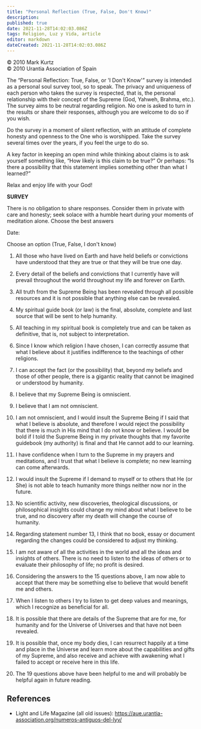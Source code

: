 ```yaml
---
title: "Personal Reflection (True, False, Don't Know)"
description: 
published: true
date: 2021-11-28T14:02:03.086Z
tags: Religion, Luz y Vida, article
editor: markdown
dateCreated: 2021-11-28T14:02:03.086Z
---
```


<p class="v-card v-sheet theme--light gray lighten-3 px-2">© 2010 Mark Kurtz<br>© 2010 Urantia Association of Spain</p>


The “Personal Reflection: True, False, or 'I Don't Know'” survey is intended as a personal soul survey tool, so to speak. The privacy and uniqueness of each person who takes the survey is respected, that is, the personal relationship with their concept of the Supreme (God, Yahweh, Brahma, etc.). The survey aims to be neutral regarding religion. No one is asked to turn in the results or share their responses, although you are welcome to do so if you wish.

Do the survey in a moment of silent reflection, with an attitude of complete honesty and openness to the One who is worshipped. Take the survey several times over the years, if you feel the urge to do so.

A key factor in keeping an open mind while thinking about claims is to ask yourself something like, “How likely is this claim to be true?” Or perhaps: “Is there a possibility that this statement implies something other than what I learned?”

Relax and enjoy life with your God!

**SURVEY**

There is no obligation to share responses. Consider them in private with care and honesty; seek solace with a humble heart during your moments of meditation alone. Choose the best answers

Date:

Choose an option (True, False, I don't know)

1. All those who have lived on Earth and have held beliefs or convictions have understood that they are true or that they will be true one day.

2. Every detail of the beliefs and convictions that I currently have will prevail throughout the world throughout my life and forever on Earth.

3. All truth from the Supreme Being has been revealed through all possible resources and it is not possible that anything else can be revealed.

4. My spiritual guide book (or law) is the final, absolute, complete and last source that will be sent to help humanity.

5. All teaching in my spiritual book is completely true and can be taken as definitive, that is, not subject to interpretation.

6. Since I know which religion I have chosen, I can correctly assume that what I believe about it justifies indifference to the teachings of other religions.

7. I can accept the fact (or the possibility) that, beyond my beliefs and those of other people, there is a gigantic reality that cannot be imagined or understood by humanity.

8. I believe that my Supreme Being is omniscient.

9. I believe that I am not omniscient.

10. I am not omniscient, and I would insult the Supreme Being if I said that what I believe is absolute, and therefore I would reject the possibility that there is much in His mind that I do not know or believe. I would be bold if I told the Supreme Being in my private thoughts that my favorite guidebook (my authority) is final and that He cannot add to our learning.

11. I have confidence when I turn to the Supreme in my prayers and meditations, and I trust that what I believe is complete; no new learning can come afterwards.

12. I would insult the Supreme if I demand to myself or to others that He (or She) is not able to teach humanity more things neither now nor in the future.

13. No scientific activity, new discoveries, theological discussions, or philosophical insights could change my mind about what I believe to be true, and no discovery after my death will change the course of humanity.

14. Regarding statement number 13, I think that no book, essay or document regarding the changes could be considered to adjust my thinking.

15. I am not aware of all the activities in the world and all the ideas and insights of others. There is no need to listen to the ideas of others or to evaluate their philosophy of life; no profit is desired.

16. Considering the answers to the 15 questions above, I am now able to accept that there may be something else to believe that would benefit me and others.

17. When I listen to others I try to listen to get deep values and meanings, which I recognize as beneficial for all.

18. It is possible that there are details of the Supreme that are for me, for humanity and for the Universe of Universes and that have not been revealed.

19. It is possible that, once my body dies, I can resurrect happily at a time and place in the Universe and learn more about the capabilities and gifts of my Supreme, and also receive and achieve with awakening what I failed to accept or receive here in this life.

20. The 19 questions above have been helpful to me and will probably be helpful again in future reading.


## References

- Light and Life Magazine (all old issues): https://aue.urantia-association.org/numeros-antiguos-del-lyv/

